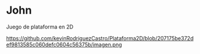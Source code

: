 # John
Juego de plataforma en 2D


https://github.com/kevinRodriguezCastro/Plataforma2D/blob/207175be372def9813585c060defc0604c56375b/imagen.png
